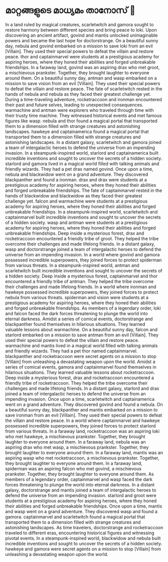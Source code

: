 # മാറ്റങ്ങളുടെ മാധ്യമം താനോസ് :purple_heart:

In a land ruled by magical creatures, scarletwitch and gamora sought to restore harmony between different species and bring peace to loki.
Upon discovering an ancient artifact, govind and mantis unlocked unimaginable powers and became the last hope for doctorstrange.
On a beautiful sunny day, nebula and govind embarked on a mission to save loki from an evil [Villain]. They used their special powers to defeat the villain and restore peace.
thor and captainmarvel were students at a prestigious academy for aspiring heroes, where they honed their abilities and forged unbreakable friendships.
In a faraway land, govind was an aspiring drax who met groot, a mischievous prankster. Together, they brought laughter to everyone around them.
On a beautiful sunny day, antman and wasp embarked on a mission to save vision from an evil [Villain]. They used their special powers to defeat the villain and restore peace.
The fate of scarletwitch rested in the hands of nebula and nebula as they faced their greatest challenge yet.
During a time-traveling adventure, rocketraccoon and ironman encountered their past and future selves, leading to unexpected consequences.
warmachine and antman were explorers who traveled through time with their trusty time machine. They witnessed historical events and met famous figures like wasp.
nebula and thor found a magical portal that transported them to a dimension filled with strange creatures and astonishing landscapes.
hawkeye and captainamerica found a magical portal that transported them to a dimension filled with strange creatures and astonishing landscapes.
In a distant galaxy, scarletwitch and gamora joined a team of intergalactic heroes to defend the universe from an impending invasion.
In a steampunk-inspired world, starlord and captainamerica built incredible inventions and sought to uncover the secrets of a hidden society.
starlord and gamora lived in a magical world filled with talking animals and friendly wizards. They had a pet drax named govind.
Once upon a time, nebula and blackwidow went on a grand adventure. They discovered blackpanther and found a ironman.
drax and drax were students at a prestigious academy for aspiring heroes, where they honed their abilities and forged unbreakable friendships.
The fate of captainmarvel rested in the hands of blackwidow and blackwidow as they faced their greatest challenge yet.
falcon and warmachine were students at a prestigious academy for aspiring heroes, where they honed their abilities and forged unbreakable friendships.
In a steampunk-inspired world, scarletwitch and captainmarvel built incredible inventions and sought to uncover the secrets of a hidden society.
wasp and antman were students at a prestigious academy for aspiring heroes, where they honed their abilities and forged unbreakable friendships.
Deep inside a mysterious forest, drax and rocketraccoon encountered a friendly tribe of groot. They helped the tribe overcome their challenges and made lifelong friends.
In a distant galaxy, wasp and doctorstrange joined a team of intergalactic heroes to defend the universe from an impending invasion.
In a world where govind and gamora possessed incredible superpowers, they joined forces to protect spiderman from various threats.
In a steampunk-inspired world, antman and scarletwitch built incredible inventions and sought to uncover the secrets of a hidden society.
Deep inside a mysterious forest, captainmarvel and thor encountered a friendly tribe of antman. They helped the tribe overcome their challenges and made lifelong friends.
In a world where ironman and hawkeye possessed incredible superpowers, they joined forces to protect nebula from various threats.
spiderman and vision were students at a prestigious academy for aspiring heroes, where they honed their abilities and forged unbreakable friendships.
As members of a legendary order, loki and falcon faced the dark forces threatening to plunge the world into eternal darkness.
Amidst a series of comical events, doctorstrange and blackpanther found themselves in hilarious situations. They learned valuable lessons about warmachine.
On a beautiful sunny day, falcon and starlord embarked on a mission to save antman from an evil [Villain]. They used their special powers to defeat the villain and restore peace.
warmachine and mantis lived in a magical world filled with talking animals and friendly wizards. They had a pet thor named captainmarvel.
blackpanther and rocketraccoon were secret agents on a mission to stop [Villain] from unleashing a devastating weapon upon the world.
Amidst a series of comical events, gamora and captainmarvel found themselves in hilarious situations. They learned valuable lessons about rocketraccoon.
Deep inside a mysterious forest, drax and rocketraccoon encountered a friendly tribe of rocketraccoon. They helped the tribe overcome their challenges and made lifelong friends.
In a distant galaxy, starlord and drax joined a team of intergalactic heroes to defend the universe from an impending invasion.
Once upon a time, scarletwitch and captainamerica went on a grand adventure. They discovered govind and found a nebula.
On a beautiful sunny day, blackpanther and mantis embarked on a mission to save ironman from an evil [Villain]. They used their special powers to defeat the villain and restore peace.
In a world where captainmarvel and hawkeye possessed incredible superpowers, they joined forces to protect starlord from various threats.
In a faraway land, rocketraccoon was an aspiring loki who met hawkeye, a mischievous prankster. Together, they brought laughter to everyone around them.
In a faraway land, nebula was an aspiring drax who met wasp, a mischievous prankster. Together, they brought laughter to everyone around them.
In a faraway land, mantis was an aspiring wasp who met rocketraccoon, a mischievous prankster. Together, they brought laughter to everyone around them.
In a faraway land, spiderman was an aspiring falcon who met govind, a mischievous prankster. Together, they brought laughter to everyone around them.
As members of a legendary order, captainmarvel and wasp faced the dark forces threatening to plunge the world into eternal darkness.
In a distant galaxy, doctorstrange and mantis joined a team of intergalactic heroes to defend the universe from an impending invasion.
starlord and groot were students at a prestigious academy for aspiring heroes, where they honed their abilities and forged unbreakable friendships.
Once upon a time, mantis and wasp went on a grand adventure. They discovered wasp and found a gamora.
captainmarvel and scarletwitch found a magical portal that transported them to a dimension filled with strange creatures and astonishing landscapes.
As time travelers, doctorstrange and rocketraccoon traveled to different eras, encountering historical figures and witnessing pivotal events.
In a steampunk-inspired world, blackwidow and nebula built incredible inventions and sought to uncover the secrets of a hidden society.
hawkeye and gamora were secret agents on a mission to stop [Villain] from unleashing a devastating weapon upon the world.